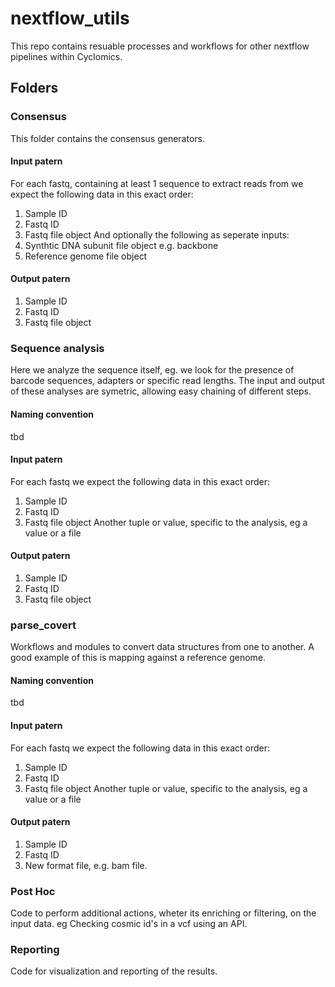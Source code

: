 # nextflow_utils

This repo contains resuable processes and workflows for other nextflow pipelines within Cyclomics.

## Folders

### Consensus
This folder contains the consensus generators.

#### Input patern
For each fastq, containing at least 1 sequence to extract reads from we expect the following data in  this exact order:
1. Sample ID
1. Fastq ID
1. Fastq file object
And optionally the following as seperate inputs:
1. Synthtic DNA subunit file object e.g. backbone
1. Reference genome file object

#### Output patern 
1. Sample ID
1. Fastq ID
1. Fastq file object

### Sequence analysis
Here we analyze the sequence itself, eg. we look for the presence of barcode sequences, adapters or specific read lengths.
The input and output of these analyses are symetric, allowing easy chaining of different steps.

#### Naming convention
tbd

#### Input patern
For each fastq we expect the following data in  this exact order:
1. Sample ID
1. Fastq ID
1. Fastq file object
Another tuple or value, specific to the analysis, eg a value or a file

#### Output patern
1. Sample ID
1. Fastq ID
1. Fastq file object

### parse_covert
Workflows and modules to convert data structures from one to another. A good example of this is mapping against a reference genome. 

#### Naming convention
tbd

#### Input patern
For each fastq we expect the following data in  this exact order:
1. Sample ID
1. Fastq ID
1. Fastq file object
Another tuple or value, specific to the analysis, eg a value or a file

#### Output patern
1. Sample ID
1. Fastq ID
1. New format file, e.g. bam file.

### Post Hoc
Code to perform additional actions, wheter its enriching or filtering, on the input data. eg Checking cosmic id's in a vcf using an API. 

### Reporting
Code for visualization and reporting of the results.

